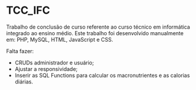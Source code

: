 # TCC_IFC
Trabalho de conclusão de curso referente ao curso técnico em informática integrado ao ensino médio. Este trabalho foi desenvolvido manualmente em: PHP, MySQL, HTML, JavaScript e CSS.  

Falta fazer: 
 - CRUDs administrador e usuário; 
 - Ajustar a responsividade; 
 - Inserir as SQL Functions para calcular os macronutrientes e as calorias diárias.
